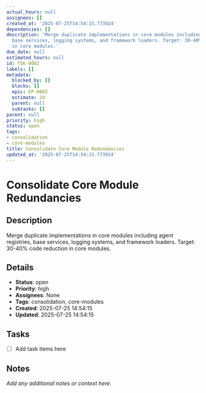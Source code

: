```yaml
---
actual_hours: null
assignees: []
created_at: '2025-07-25T14:54:15.773924'
dependencies: []
description: 'Merge duplicate implementations in core modules including agent registries,
  base services, logging systems, and framework loaders. Target: 30-40% code reduction
  in core modules.'
due_date: null
estimated_hours: null
id: TSK-0002
labels: []
metadata:
  blocked_by: []
  blocks: []
  epic: EP-0003
  estimate: 2d
  parent: null
  subtasks: []
parent: null
priority: high
status: open
tags:
- consolidation
- core-modules
title: Consolidate Core Module Redundancies
updated_at: '2025-07-25T14:54:15.773924'
---
```


# Consolidate Core Module Redundancies

## Description
Merge duplicate implementations in core modules including agent registries, base services, logging systems, and framework loaders. Target: 30-40% code reduction in core modules.

## Details
- **Status**: open
- **Priority**: high
- **Assignees**: None
- **Tags**: consolidation, core-modules
- **Created**: 2025-07-25 14:54:15
- **Updated**: 2025-07-25 14:54:15

## Tasks
- [ ] Add task items here

## Notes
_Add any additional notes or context here._
